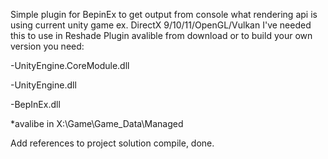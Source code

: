 Simple plugin for BepinEx to get output from console what rendering api is using current unity game ex. DirectX 9/10/11/OpenGL/Vulkan
I've needed this to use in Reshade
Plugin avalible from download or to build your own version you need:

  -UnityEngine.CoreModule.dll
	
  -UnityEngine.dll
	
  -BepInEx.dll
	
*avalibe in X:\Game\Game_Data\Managed

Add references to project solution compile, done.
